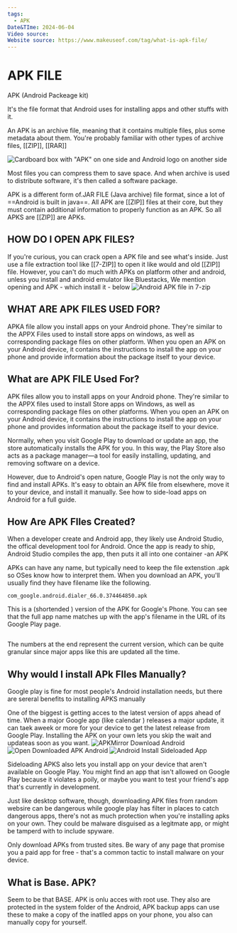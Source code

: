 ```yaml
---
tags:
  - APK
Date&TIme: 2024-06-04
Video source: 
Website source: https://www.makeuseof.com/tag/what-is-apk-file/
---
```


# APK FILE


APK (Android Packeage kit)


It's the file format that Android uses for installing apps and other stuffs with it. 


An APK is an archive file, meaning that it contains multiple files, plus some metadata about them. You're probably familiar with other types of archive files, [[ZIP]], [[RAR]]

![Cardboard box with "APK" on one side and Android logo on another side](https://static1.makeuseofimages.com/wordpress/wp-content/uploads/2014/04/android-apk-banner.jpg)


 Most files you can compress them to save space. And when  archive is used to distribute software, it's then called a software package.


APK is a different form of.JAR FILE (Java archive) file format, since a lot of ==Android is built in java==. All APK are [[ZIP]] files at their core, but they must contain additional information to properly function as an APK. So all APKS are [[ZIP]] are APKs.


## HOW DO I OPEN APK FILES?

If you're curious, you can crack open a APK file and see what's inside. Just use a file extraction tool like [[7-ZIP]] to open it like would and old [[ZIP]] file. However, you can't do much with APKs on platform other and android, unless you install and android emulator like Bluestacks, We mention opening and APK - which install it - below ![Android APK file in 7-zip](https://static1.makeuseofimages.com/wordpress/wp-content/uploads/2021/06/Android-APK-Examine.png)


## WHAT ARE APK FILES USED FOR?

APKA file allow you install apps on your Android phone. They're similar to the APPX Files used to install store apps on windows, as well as corresponding package files on other platform. When you open an APK on your Android device, it contains the instructions to install the app on your phone and provide information about the package itself to your device.


## What are APK FILE Used For?

APK files allow you to install apps on your Android phone. They're similar to the APPX files used to install Store apps on Windows, as well as corresponding package files on other platforms. When you open an APK on your Android device, it contains the instructions to install the app on your phone and provides information about the package itself to your device.

Normally, when you visit Google Play to download or update an app, the store automatically installs the APK for you. In this way, the Play Store also acts as a package manager—a tool for easily installing, updating, and removing software on a device.

However, due to Android's open nature, Google Play is not the only way to find and install APKs. It's easy to obtain an APK file from elsewhere, move it to your device, and install it manually. See how to side-load apps on Android for a full guide.


## How Are APK FIles Created?

When a developer create and Android app, they likely use Android Studio, the offical development tool for Android. Once the app is ready to ship, Android Studio compiles the app, then puts it all into one container -an APK



APKs can have any name, but typically need to keep the file extenstion .apk so OSes know how to interpret them. When you download an APK, you'll usually find they have filename like the following.

```
com_google.android.dialer_66.0.374464850.apk
```


This is a (shortended ) version of the APK for Google's Phone. You can see that the full app name matches up with the app's filename in the URL of its Google Play page.


```https://google.com/store/apps/details?id=com.google.anddroid.dialer
```


The numbers at the end represent the current version, which can be quite granular since major apps like this are updated all the time.



## Why would I install APk FIles Manually?

Google play is fine for most people's Android installation needs, but there are sereral benefits to installing APKS manually

One of the biggest is getting acces to the latest version of apps ahead of time. When a major Google app (like calendar ) releases a major update, it can taek aweek or more for your device to get the latest release from Google Play. Installing the APK on your own lets you skip the wait and updateas soon as you want. ![APKMirror Download Android](https://static1.makeuseofimages.com/wordpress/wp-content/uploads/2018/07/APKMirror-Download-Android.png) ![Open Downloaded APK Android](https://static1.makeuseofimages.com/wordpress/wp-content/uploads/2018/07/Open-Downloaded-APK-Android.png) ![Android Install Sideloaded App](https://static1.makeuseofimages.com/wordpress/wp-content/uploads/2018/07/Android-Install-Sideloaded-App.png)

Sideloading APKS also lets you install app on your device that aren't available on Google Play. You might find an app that isn't allowed on Google Play because it violates a poily, or maybe you want to test your friend's app that's currently in development.

Just like desktop software, though, downloading APK files from random websire can be dangerous while google play has filter in places to catch dangerous apps, there's not as much protection when you're installing apks on your own. They could be malware disguised as a legitmate app, or might be tamperd with to include spyware.

Only download APKs from trusted sites. Be wary of any page that promise you a paid app for free - that's a common tactic to install malware on your device.


## What is Base. APK?

Seem to be that BASE. APK is onlu acces with root use. They also are protected in the system folder of the Android, APK backup apps can use these to make a copy of the inatlled apps on your phone, you also can manually copy for yourself.